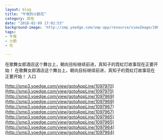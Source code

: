 ```yaml
---
layout: blog
title: "午夜的火鹤花"
category: 其他
date: "2018-02-09 17:02:53"
background-image: 'http://smp.yoedge.com/smp-app/resource/viewImage/1003309appline.png'
tags:
- 午夜
- 火鹤
- 花

---
```

在歌舞女郎酒店这个舞台上，朝向目标继续前进，真知子的霓虹灯故事现在正要开始！
在歌舞女郎酒店这个舞台上，朝向目标继续前进，真知子的霓虹灯故事现在正要开始！
入口

[http://smp3.yoedge.com/view/gotoAppLine/1097970](http://smp3.yoedge.com/view/gotoAppLine/1097970)
[http://smp3.yoedge.com/view/gotoAppLine/1097969](http://smp3.yoedge.com/view/gotoAppLine/1097969)
[http://smp3.yoedge.com/view/gotoAppLine/1097967](http://smp3.yoedge.com/view/gotoAppLine/1097967)
[http://smp3.yoedge.com/view/gotoAppLine/1097965](http://smp3.yoedge.com/view/gotoAppLine/1097965)
[http://smp3.yoedge.com/view/gotoAppLine/1097964](http://smp3.yoedge.com/view/gotoAppLine/1097964)

        
